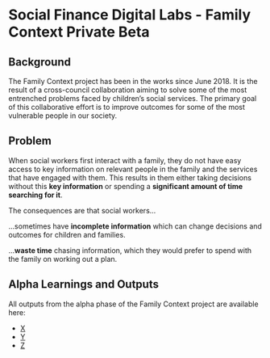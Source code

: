 # **Social Finance Digital Labs - Family Context Private Beta**

## Background

The Family Context project has been in the works since June 2018. It is the result of a cross-council collaboration aiming to solve some of the most entrenched problems faced by children’s social services. The primary goal of this collaborative effort is to improve outcomes for some of the most vulnerable people in our society. 

## Problem

When social workers first interact with a family, they do not have easy access to key information on relevant people in the family and the services that have engaged with them. This results in them either taking decisions without this **key information** or spending a **significant amount of time searching for it**.

The consequences are that social workers...
   
  …sometimes have **incomplete information** which can change decisions and outcomes for children and families.
   
  …**waste time** chasing information, which they would prefer to spend with the family on working out a plan.


## Alpha Learnings and Outputs

All outputs from the alpha phase of the Family Context project are available here:

 * [X](https://github.com/CSCDP/Family-Context-Alpha/blob/master/Family%20Context%20Alpha%20Project%20Overview.pdf)
 * [Y](https://github.com/CSCDP/Family-Context-Alpha/blob/master/Detailed%20Review%20of%20Data%20Sources%20for%20the%20MVP.pdf)
 * [Z](https://github.com/CSCDP/Family-Context-Alpha/tree/master/Prototypes/Current%20MVP%20and%20Final%20Prototype)
